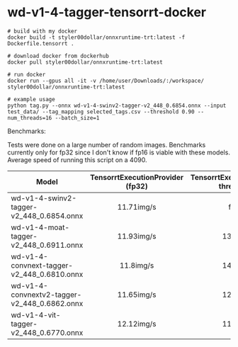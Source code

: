 # wd-v1-4-tagger-tensorrt-docker
```
# build with my docker
docker build -t styler00dollar/onnxruntime-trt:latest -f Dockerfile.tensorrt .
```
```
# download docker from dockerhub
docker pull styler00dollar/onnxruntime-trt:latest
```
```
# run docker
docker run --gpus all -it -v /home/user/Downloads/:/workspace/ styler00dollar/onnxruntime-trt:latest 

# example usage
python tag.py --onnx wd-v1-4-swinv2-tagger-v2_448_0.6854.onnx --input test_data/ --tag_mapping selected_tags.csv --threshold 0.90 --num_threads=16 --batch_size=1
```
Benchmarks:

Tests were done on a large number of random images. Benchmarks currently only for fp32 since I don't know if fp16 is viable with these models. Average speed of running this script on a 4090.

| Model                                         | TensorrtExecutionProvider (fp32)  | TensorrtExecutionProvider+16 threads (fp32) |
| --------------------------------------------- |:---------------------------------:| :------------------------------------------:|
| wd-v1-4-swinv2-tagger-v2_448_0.6854.onnx      | 11.71img/s                        | freezing?
| wd-v1-4-moat-tagger-v2_448_0.6911.onnx        | 11.93img/s                        | 139.46img/s
| wd-v1-4-convnext-tagger-v2_448_0.6810.onnx    | 11.8img/s                         | 144.76img/s
| wd-v1-4-convnextv2-tagger-v2_448_0.6862.onnx  | 11.65img/s                        | 122.97img/s
| wd-v1-4-vit-tagger-v2_448_0.6770.onnx         | 12.12img/s                        | 116.69img/s
